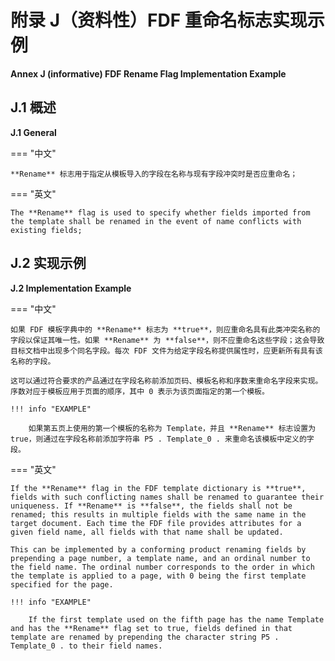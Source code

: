# 附录 J（资料性）FDF 重命名标志实现示例

**Annex J (informative) FDF Rename Flag Implementation Example**

## J.1 概述

**J.1 General**

=== "中文"

    **Rename** 标志用于指定从模板导入的字段在名称与现有字段冲突时是否应重命名；

=== "英文"

    The **Rename** flag is used to specify whether fields imported from the template shall be renamed in the event of name conflicts with existing fields;

## J.2 实现示例

**J.2 Implementation Example**

=== "中文"

    如果 FDF 模板字典中的 **Rename** 标志为 **true**，则应重命名具有此类冲突名称的字段以保证其唯一性。如果 **Rename** 为 **false**，则不应重命名这些字段；这会导致目标文档中出现多个同名字段。每次 FDF 文件为给定字段名称提供属性时，应更新所有具有该名称的字段。

    这可以通过符合要求的产品通过在字段名称前添加页码、模板名称和序数来重命名字段来实现。序数对应于模板应用于页面的顺序，其中 0 表示为该页面指定的第一个模板。

    !!! info "EXAMPLE"

        如果第五页上使用的第一个模板的名称为 Template，并且 **Rename** 标志设置为 true，则通过在字段名称前添加字符串 P5 . Template_0 . 来重命名该模板中定义的字段。

=== "英文"

    If the **Rename** flag in the FDF template dictionary is **true**, fields with such conflicting names shall be renamed to guarantee their uniqueness. If **Rename** is **false**, the fields shall not be renamed; this results in multiple fields with the same name in the target document. Each time the FDF file provides attributes for a given field name, all fields with that name shall be updated.

    This can be implemented by a conforming product renaming fields by prepending a page number, a template name, and an ordinal number to the field name. The ordinal number corresponds to the order in which the template is applied to a page, with 0 being the first template specified for the page.

    !!! info "EXAMPLE"

        If the first template used on the fifth page has the name Template and has the **Rename** flag set to true, fields defined in that template are renamed by prepending the character string P5 . Template_0 . to their field names.
